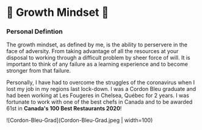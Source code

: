 # 💪 Growth Mindset 💪

### Personal Defintion

  The growth mindset, as defined by me, is the ability to perservere in the face of adversity. From taking advantage of all the resources at your disposal to working through a difficult problem by sheer force of will. It is important to think of any failure as a learning experience and to become stronger from that failure.
  
  Personally, I have had to overcome the struggles of the coronavirus when I lost my job in my regions last lock-down. I was a Cordon Bleu graduate and had been working at Les Fougeres in Chelsea, Québec for 2 years. I was fortunate to work with one of the best chefs in Canada and to be awarded 61st in **Canada's 100 Best Restaurants 2020**!
  
  ![Cordon-Bleu-Grad](Cordon-Bleu-Grad.jpeg | width=100)
